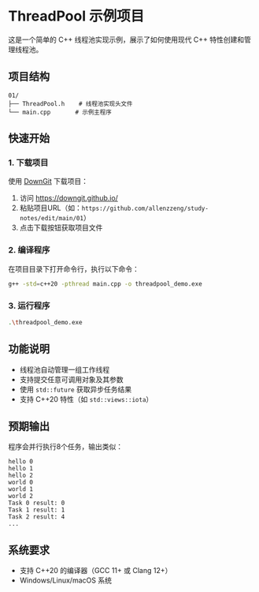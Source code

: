 # ThreadPool 示例项目

这是一个简单的 C++ 线程池实现示例，展示了如何使用现代 C++ 特性创建和管理线程池。

## 项目结构

```
01/
├── ThreadPool.h    # 线程池实现头文件
└── main.cpp       # 示例主程序
```

## 快速开始

### 1. 下载项目

使用 [DownGit](https://downgit.github.io/) 下载项目：
1. 访问 https://downgit.github.io/
2. 粘贴项目URL（如：` https://github.com/allenzzeng/study-notes/edit/main/01 `）
3. 点击下载按钮获取项目文件

### 2. 编译程序

在项目目录下打开命令行，执行以下命令：

```bash
g++ -std=c++20 -pthread main.cpp -o threadpool_demo.exe
```

### 3. 运行程序

```bash
.\threadpool_demo.exe
```

## 功能说明

- 线程池自动管理一组工作线程
- 支持提交任意可调用对象及其参数
- 使用 `std::future` 获取异步任务结果
- 支持 C++20 特性（如 `std::views::iota`）

## 预期输出

程序会并行执行8个任务，输出类似：

```
hello 0
hello 1
hello 2
world 0
world 1
world 2
Task 0 result: 0
Task 1 result: 1
Task 2 result: 4
...
```

## 系统要求

- 支持 C++20 的编译器（GCC 11+ 或 Clang 12+）
- Windows/Linux/macOS 系统
